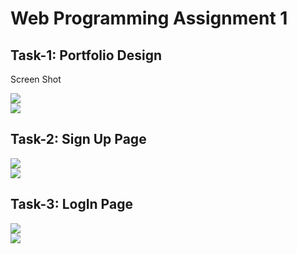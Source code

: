 <h1>Web Programming Assignment 1</h1>
<h2>Task-1: Portfolio Design</h2>
<p>Screen Shot</p>
<img src="Potfolio1"><br>
<img src="Potfolio2"><br>
<h2>Task-2: Sign Up Page</h2>
<img src="Sign1"><br>
<img src="Sign2"><br>
<h2>Task-3: LogIn Page</h2>
<img src="login1"><br>
<img src="login2"><br>

